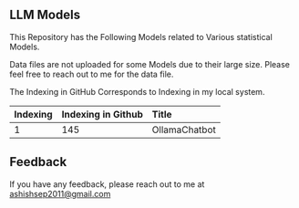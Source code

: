 
## LLM Models

This Repository has the Following Models related to Various statistical Models.

Data files are not uploaded for some Models due to their large size. Please feel free to reach out to me for the data file.

The Indexing in GitHub Corresponds to Indexing in my local system.







| Indexing| Indexing in Github     | Title                |
| :-------- | :------- | :------------------------- |
| 1 | 145 | OllamaChatbot








## Feedback
If you have any feedback, please reach out to me at ashishsep2011@gmail.com







